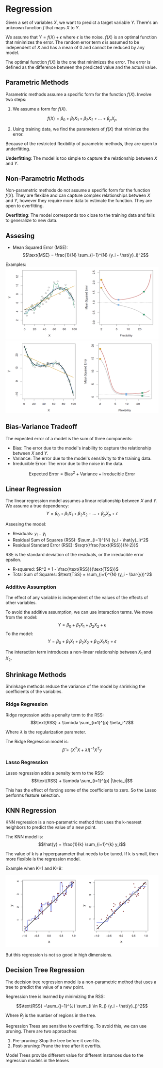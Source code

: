 # Regression
Given a set of variables $X$, we want to predict a target variable $Y$. There's an unknown function $f$ that maps $X$ to $Y$.

We assume that $Y = f(X) + \epsilon$ where $\epsilon$ is the noise. $f(X)$ is an optimal function that minimizes the error.
The random error term $\epsilon$ is assumed to be independent of $X$ and has a mean of 0 and cannot be reduced by any model.

The optimal function $f(X)$ is the one that minimizes the error. The error is defined as the difference between the predicted value and the actual value.

## Parametric Methods
Parametric methods assume a specific form for the function $f(X)$. Involve two steps:
1. We assume a form for $f(X)$.

$$f(X) = \beta_0 + \beta_1 X_1 + \beta_2 X_2 + \ldots + \beta_p X_p$$

2. Using training data, we find the parameters of $f(X)$ that minimize the error.

Because of the restricted flexibility of parametric methods, they are open to underfitting.

**Underfitting**: The model is too simple to capture the relationship between $X$ and $Y$.

## Non-Parametric Methods
Non-parametric methods do not assume a specific form for the function $f(X)$. They are flexible and can capture complex relationships between $X$ and $Y$, however they require more data to estimate the function. They are open to overfitting.

**Overfitting**: The model corresponds too close to the training data and fails to generalize to new data.

## Assesing
- Mean Squared Error (MSE): $$\text{MSE} = \frac{1}{N} \sum_{i=1}^{N} (y_i - \hat{y}_i)^2$$

Examples:
![MSE vs Flexibility](images/image1.png)
![MSE vs Flexibility](images/image2.png)

## Bias-Variance Tradeoff
The expected error of a model is the sum of three components:
- Bias: The error due to the model's inability to capture the relationship between $X$ and $Y$.
- Variance: The error due to the model's sensitivity to the training data.
- Irreducible Error: The error due to the noise in the data.

$$\text{Expected Error} = \text{Bias}^2 + \text{Variance} + \text{Irreducible Error}$$

## Linear Regression
The linear regression model assumes a linear relationship between $X$ and $Y$. We assume a true dependency:
$$Y = \beta_0 + \beta_1 X_1 + \beta_2 X_2 + \ldots + \beta_p X_p + \epsilon$$

Assesing the model:
- Residuals: $y_i - \hat{y}_i$
- Residual Sum of Squares (RSS): $\sum_{i=1}^{N} (y_i - \hat{y}_i)^2$
- Residual Standard Error (RSE): $\sqrt{\frac{\text{RSS}}{N-2}}$

RSE is the standard deviation of the residuals, or the irreducible error epsilon.

- R-squared: $R^2 = 1 - \frac{\text{RSS}}{\text{TSS}}$
- Total Sum of Squares: $\text{TSS} = \sum_{i=1}^{N} (y_i - \bar{y})^2$

### Additive Assumption
The effect of any variable is independent of the values of the effects of other variables.

To avoid the additive assumption, we can use interaction terms. We move from the model:
$$Y = \beta_0 + \beta_1 X_1 + \beta_2 X_2 + \epsilon$$
To the model:
$$Y = \beta_0 + \beta_1 X_1 + \beta_2 X_2 + \beta_{12} X_1 X_2 + \epsilon$$

The interaction term introduces a non-linear relationship between $X_1$ and $X_2$.

## Shrinkage Methods
Shrinkage methods reduce the variance of the model by shrinking the coefficients of the variables.

### Ridge Regression
Ridge regression adds a penalty term to the RSS:
$$\text{RSS} + \lambda \sum_{i=1}^{p} \beta_i^2$$

Where $\lambda$ is the regularization parameter.

The Ridge Regression model is:
$$\hat{\beta} = (X^T X + \lambda I)^{-1} X^T y$$

### Lasso Regression
Lasso regression adds a penalty term to the RSS:
$$\text{RSS} + \lambda \sum_{i=1}^{p} |\beta_i|$$

This has the effect of forcing some of the coefficients to zero. So the Lasso performs feature selection.

## KNN Regression
KNN regression is a non-parametric method that uses the k-nearest neighbors to predict the value of a new point.

The KNN model is:
$$\hat{y} = \frac{1}{k} \sum_{i=1}^{k} y_i$$

The value of k is a hyperparameter that needs to be tuned. If k is small, then more flexible is the regression model.

Example when K=1 and K=9:

![KNN](images/image3.png)

But this regression is not so good in high dimensions.

## Decision Tree Regression
The decision tree regression model is a non-parametric method that uses a tree to predict the value of a new point.

Regression tree is learned by minimizing the RSS:

$$\text{RSS} =\sum_{j=1}^{J} \sum_{i \in R_j} (y_i - \hat{y}_j)^2$$

Where $R_j$ is the number of regions in the tree.

Regression Trees are sensitive to overfitting. To avoid this, we can use pruning. There are two approaches:
1. Pre-pruning: Stop the tree before it overfits.
2. Post-pruning: Prune the tree after it overfits.

Model Trees provide different value for different
instances due to the regression models in the
leaves